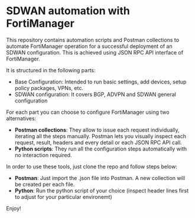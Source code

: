 # SDWAN automation with FortiManager

This repository contains automation scripts and Postman collections to automate FortiManager operation for a successful deployment of an SDWAN configuration. This is achieved using JSON RPC API interface of FortiManager.

It is structured in the following parts:
- Base Configuration: Intended to run basic settings, add devices, setup policy packages, VPNs, etc.
- SDWAN configuration: It covers BGP, ADVPN and SDWAN general configuration


For each part you can choose to configure FortiManager using two alternatives:

- <b>Postman collections</b>: They allow to issue each request individually, iterating all the steps manually. Postman lets you visually inspect each request, result, headers and every detail or each JSON RPC API call.
- <b>Python scripts</b>: They run all the configuration steps automatically with no interaction required.


In order to use these tools, just clone the repo and follow steps below:

- <b>Postman</b>: Just import the .json file into Postman. A new collection will be created per each file.
- <b>Python</b>: Run the python script of your choice (inspect header lines first to adjust for your particular environemt)

Enjoy!
